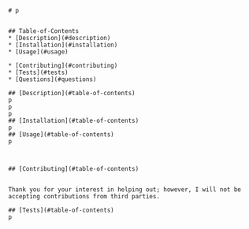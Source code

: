 
    # p
    
     
    ## Table-of-Contents
    * [Description](#description)
    * [Installation](#installation)
    * [Usage](#usage)
     
    * [Contributing](#contributing)
    * [Tests](#tests)
    * [Questions](#questions)
    
    ## [Description](#table-of-contents)
    p
    p
    p
    ## [Installation](#table-of-contents)
    p
    ## [Usage](#table-of-contents)
    p
    
    
     
    ## [Contributing](#table-of-contents)
    
    
    Thank you for your interest in helping out; however, I will not be accepting contributions from third parties.
      
    ## [Tests](#table-of-contents)
    p
    
  